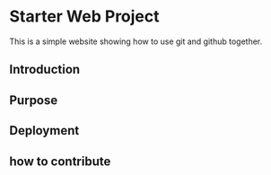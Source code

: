 # Starter Web Project

This is a simple website showing how to use git and github together.

## Introduction

## Purpose

## Deployment

## how to contribute
